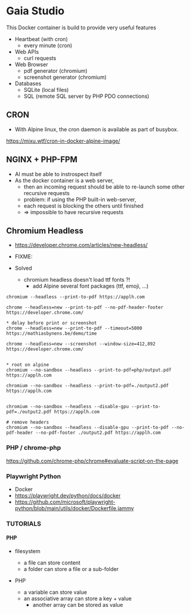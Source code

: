 # Gaia Studio

This Docker container is build to provide very useful features
* Heartbeat (with cron)
    * every minute (cron)
* Web APIs
    * curl requests
* Web Browser 
    * pdf generator (chromium)
    * screenshot generator (chromium)
* Databases
    * SQLite (local files)
    * SQL (remote SQL server by PHP PDO connections)

## CRON

* With Alpine linux, the cron daemon is available as part of busybox.

https://mixu.wtf/cron-in-docker-alpine-image/

## NGINX + PHP-FPM

* AI must be able to instrospect itself
* As the docker container is a web server, 
  * then an incoming request should be able to re-launch some other recursive requests
  * problem: if using the PHP built-in web-server, 
  * each request is blocking the others until finished
  * => impossible to have recursive requests


## Chromium Headless

* https://developer.chrome.com/articles/new-headless/

* FIXME:

* Solved
  * chromium headless doesn't load ttf fonts ?!
    * add Alpine several font packages (ttf, emoji, ...)  

```
chromium --headless --print-to-pdf https://applh.com

chrome --headless=new --print-to-pdf --no-pdf-header-footer https://developer.chrome.com/

* delay before print or screenshot
chrome --headless=new --print-to-pdf --timeout=5000 https://mathiasbynens.be/demo/time

chrome --headless=new --screenshot --window-size=412,892 https://developer.chrome.com/


* root on alpine
chromium --no-sandbox --headless --print-to-pdf=php/output.pdf https://applh.com 

chromium --no-sandbox --headless --print-to-pdf=./output2.pdf https://applh.com 


chromium --no-sandbox --headless --disable-gpu --print-to-pdf=./output2.pdf https://applh.com 

# remove headers
chromium --no-sandbox --headless --disable-gpu --print-to-pdf --no-pdf-header --no-pdf-footer ./output2.pdf https://applh.com

```


### PHP / chrome-php

https://github.com/chrome-php/chrome#evaluate-script-on-the-page

### Playwright Python

* Docker
* https://playwright.dev/python/docs/docker
* https://github.com/microsoft/playwright-python/blob/main/utils/docker/Dockerfile.jammy

### TUTORIALS

#### PHP

* filesystem
  * a file can store content
  * a folder can store a file or a sub-folder

* PHP
  * a variable can store value
  * an associative array can store a key + value
    * another array can be stored as value